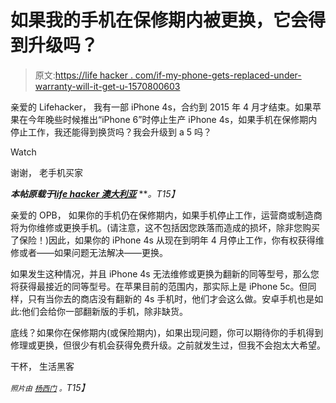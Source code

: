 # 如果我的手机在保修期内被更换，它会得到升级吗？

> 原文:[https://life hacker . com/if-my-phone-gets-replaced-under-warranty-will-it-get-u-1570800603](https://lifehacker.com/if-my-phone-gets-replaced-under-warranty-will-it-get-u-1570800603)

亲爱的 Lifehacker，
我有一部 iPhone 4s，合约到 2015 年 4 月才结束。如果苹果在今年晚些时候推出“iPhone 6”时停止生产 iPhone 4s，如果手机在保修期内停止工作，我还能得到换货吗？我会升级到 a 5 吗？

Watch

谢谢，
老手机买家

***本帖原载于***[***life hacker 澳大利亚***](http://www.lifehacker.com.au/2014/04/ask-lh-if-my-phone-gets-replaced-under-warranty-will-it-be-upgraded/) ***。*T15】**

亲爱的 OPB，
如果你的手机仍在保修期内，如果手机停止工作，运营商或制造商将为你维修或更换手机。(请注意，这不包括因您跌落而造成的损坏，除非您购买了保险！)因此，如果你的 iPhone 4s 从现在到明年 4 月停止工作，你有权获得维修或者——如果问题无法解决——更换。

如果发生这种情况，并且 iPhone 4s 无法维修或更换为翻新的同等型号，那么您将获得最接近的同等型号。在苹果目前的范围内，那实际上是 iPhone 5c。但同样，只有当你去的商店没有翻新的 4s 手机时，他们才会这么做。安卓手机也是如此:他们会给你一部翻新版的手机，除非缺货。

底线？如果你在保修期内(或保险期内)，如果出现问题，你可以期待你的手机得到修理或更换，但很少有机会获得免费升级。之前就发生过，但我不会抱太大希望。

干杯，
生活黑客

*<small>照片由</small>* [*<small>杨西门</small>*](http://www.flickr.com/photos/smjb/10624494845) *<small>。</small>T15】*